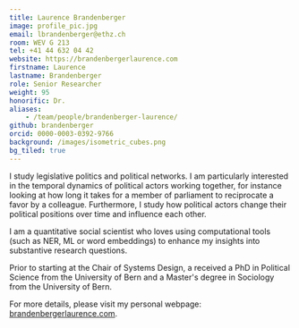 ```yaml
---
title: Laurence Brandenberger
image: profile_pic.jpg
email: lbrandenberger@ethz.ch
room: WEV G 213
tel: +41 44 632 04 42
website: https://brandenbergerlaurence.com
firstname: Laurence
lastname: Brandenberger
role: Senior Researcher
weight: 95
honorific: Dr.
aliases:
    - /team/people/brandenberger-laurence/
github: brandenberger
orcid: 0000-0003-0392-9766
background: /images/isometric_cubes.png
bg_tiled: true
---
```


I study legislative politics and political networks. I am particularly interested in the temporal dynamics of political actors working together, for instance looking at how long it takes for a member of parliament to reciprocate a favor by a colleague. Furthermore, I study how political actors change their political positions over time and influence each other.

I am a quantitative social scientist who loves using computational tools (such as NER, ML or word embeddings) to enhance my insights into substantive research questions.

Prior to starting at the Chair of Systems Design, a received a PhD in Political Science from the University of Bern and a Master's degree in Sociology from the University of Bern.

For more details, please visit my personal webpage: [brandenbergerlaurence.com](https://brandenbergerlaurence.com).
